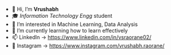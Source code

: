 - 👋 Hi, I’m **Vrushabh**
- 🎓 *Information Technology Engg* student
- 👀 I’m interested in Machine Learning, Data Analysis
- 🌱 I’m currently learning how to learn effectively
- 📫 LinkedIn -> https://www.linkedin.com/in/vsraorane02/
- 🎊 Instagram -> https://www.instagram.com/vrushabh.raorane/
<!---
Vrushabh6300/Vrushabh6300 is a ✨ special ✨ repository because its `README.md` (this file) appears on your GitHub profile.
You can click the Preview link to take a look at your changes.
--->
